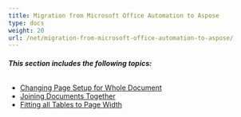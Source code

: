 ```yaml
---
title: Migration from Microsoft Office Automation to Aspose
type: docs
weight: 20
url: /net/migration-from-microsoft-office-automation-to-aspose/
---
```


###### **This section includes the following topics:** 
- [Changing Page Setup for Whole Document](/words/net/changing-page-setup-for-whole-document-html/)
- [Joining Documents Together](/words/net/joining-documents-together-html/)
- [Fitting all Tables to Page Width](/words/net/fitting-all-tables-to-page-width-html/)

